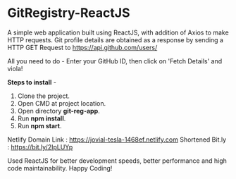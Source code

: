 # GitRegistry-ReactJS
A simple web application built using ReactJS, with addition of Axios to make HTTP requests. Git profile details are obtained as a response by sending a HTTP GET Request to https://api.github.com/users/<username>

All you need to do -
Enter your GitHub ID, then click on 'Fetch Details' and viola!

**Steps to install** -
1. Clone the project.
2. Open CMD at project location.
3. Open directory **git-reg-app**.
4. Run **npm install**.
5. Run **npm start**.

Netlify Domain Link : https://jovial-tesla-1468ef.netlify.com
Shortened Bit.ly : https://bit.ly/2IpLUYp 

Used ReactJS for better development speeds, better performance and high code maintainability.
Happy Coding!
